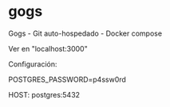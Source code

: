 # gogs
Gogs - Git auto-hospedado  - Docker compose

Ver en "localhost:3000"

Configuración:

POSTGRES_PASSWORD=p4ssw0rd

HOST: postgres:5432


